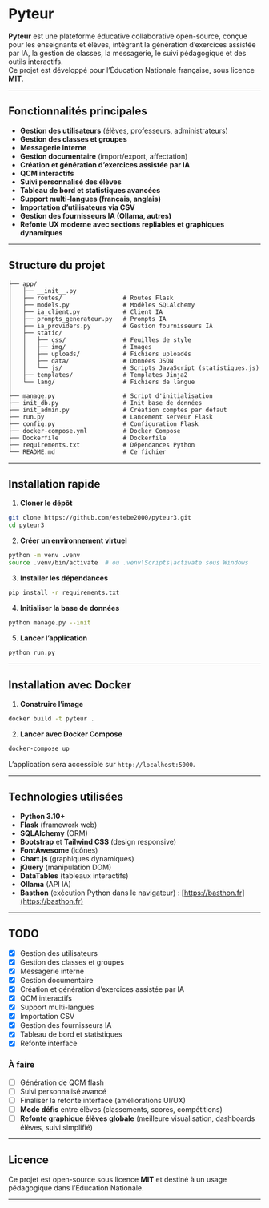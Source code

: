 # Pyteur

**Pyteur** est une plateforme éducative collaborative open-source, conçue pour les enseignants et élèves, intégrant la génération d’exercices assistée par IA, la gestion de classes, la messagerie, le suivi pédagogique et des outils interactifs.  
Ce projet est développé pour l’Éducation Nationale française, sous licence **MIT**.

---

## Fonctionnalités principales

- **Gestion des utilisateurs** (élèves, professeurs, administrateurs)
- **Gestion des classes et groupes**
- **Messagerie interne**
- **Gestion documentaire** (import/export, affectation)
- **Création et génération d’exercices assistée par IA**
- **QCM interactifs**
- **Suivi personnalisé des élèves**
- **Tableau de bord et statistiques avancées**
- **Support multi-langues (français, anglais)**
- **Importation d’utilisateurs via CSV**
- **Gestion des fournisseurs IA (Ollama, autres)**
- **Refonte UX moderne avec sections repliables et graphiques dynamiques**

---

## Structure du projet

```
├── app/
│   ├── __init__.py
│   ├── routes/                 # Routes Flask
│   ├── models.py               # Modèles SQLAlchemy
│   ├── ia_client.py            # Client IA
│   ├── prompts_generateur.py   # Prompts IA
│   ├── ia_providers.py         # Gestion fournisseurs IA
│   ├── static/
│   │   ├── css/                # Feuilles de style
│   │   ├── img/                # Images
│   │   ├── uploads/            # Fichiers uploadés
│   │   ├── data/               # Données JSON
│   │   └── js/                 # Scripts JavaScript (statistiques.js)
│   ├── templates/              # Templates Jinja2
│   └── lang/                   # Fichiers de langue
│
├── manage.py                   # Script d'initialisation
├── init_db.py                  # Init base de données
├── init_admin.py               # Création comptes par défaut
├── run.py                      # Lancement serveur Flask
├── config.py                   # Configuration Flask
├── docker-compose.yml          # Docker Compose
├── Dockerfile                  # Dockerfile
├── requirements.txt            # Dépendances Python
└── README.md                   # Ce fichier
```

---

## Installation rapide

1. **Cloner le dépôt**

```bash
git clone https://github.com/estebe2000/pyteur3.git
cd pyteur3
```

2. **Créer un environnement virtuel**

```bash
python -m venv .venv
source .venv/bin/activate  # ou .venv\Scripts\activate sous Windows
```

3. **Installer les dépendances**

```bash
pip install -r requirements.txt
```

4. **Initialiser la base de données**

```bash
python manage.py --init
```

5. **Lancer l’application**

```bash
python run.py
```

---

## Installation avec Docker

1. **Construire l’image**

```bash
docker build -t pyteur .
```

2. **Lancer avec Docker Compose**

```bash
docker-compose up
```

L’application sera accessible sur `http://localhost:5000`.

---

## Technologies utilisées

- **Python 3.10+**
- **Flask** (framework web)
- **SQLAlchemy** (ORM)
- **Bootstrap** et **Tailwind CSS** (design responsive)
- **FontAwesome** (icônes)
- **Chart.js** (graphiques dynamiques)
- **jQuery** (manipulation DOM)
- **DataTables** (tableaux interactifs)
- **Ollama** (API IA)
- **Basthon** (exécution Python dans le navigateur) : [https://basthon.fr](https://basthon.fr)

---

## TODO

- [x] Gestion des utilisateurs
- [x] Gestion des classes et groupes
- [x] Messagerie interne
- [x] Gestion documentaire
- [x] Création et génération d’exercices assistée par IA
- [x] QCM interactifs
- [x] Support multi-langues
- [x] Importation CSV
- [x] Gestion des fournisseurs IA
- [x] Tableau de bord et statistiques
- [x] Refonte interface

### À faire

- [ ] Génération de QCM flash
- [ ] Suivi personnalisé avancé
- [ ] Finaliser la refonte interface (améliorations UI/UX)
- [ ] **Mode défis** entre élèves (classements, scores, compétitions)
- [ ] **Refonte graphique élèves globale** (meilleure visualisation, dashboards élèves, suivi simplifié)

---

## Licence

Ce projet est open-source sous licence **MIT** et destiné à un usage pédagogique dans l’Éducation Nationale.

---
